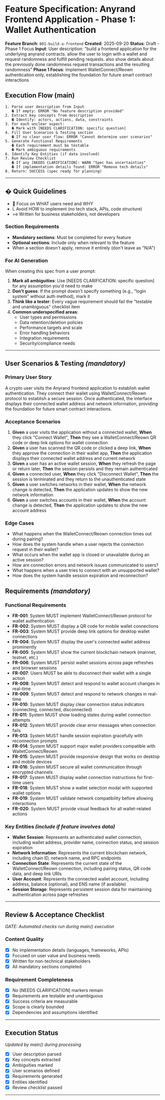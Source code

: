 # Feature Specification: Anyrand Frontend Application - Phase 1: Wallet Authentication

**Feature Branch**: `001-build-a-frontend`
**Created**: 2025-09-20
**Status**: Draft - Phase 1 Focus
**Input**: User description: "build a frontend application for the underlying anyrand contracts. allow the user to login with a wallet and request randomness and fulfill pending requests. also show details about the previously done randomness request transactions and the resulting randomness"
**Phase 1 Focus**: Implement WalletConnect/Reown authentication only, establishing the foundation for future smart contract interactions

## Execution Flow (main)
```
1. Parse user description from Input
   � If empty: ERROR "No feature description provided"
2. Extract key concepts from description
   � Identify: actors, actions, data, constraints
3. For each unclear aspect:
   � Mark with [NEEDS CLARIFICATION: specific question]
4. Fill User Scenarios & Testing section
   � If no clear user flow: ERROR "Cannot determine user scenarios"
5. Generate Functional Requirements
   � Each requirement must be testable
   � Mark ambiguous requirements
6. Identify Key Entities (if data involved)
7. Run Review Checklist
   � If any [NEEDS CLARIFICATION]: WARN "Spec has uncertainties"
   � If implementation details found: ERROR "Remove tech details"
8. Return: SUCCESS (spec ready for planning)
```

---

## � Quick Guidelines
-  Focus on WHAT users need and WHY
- L Avoid HOW to implement (no tech stack, APIs, code structure)
- =e Written for business stakeholders, not developers

### Section Requirements
- **Mandatory sections**: Must be completed for every feature
- **Optional sections**: Include only when relevant to the feature
- When a section doesn't apply, remove it entirely (don't leave as "N/A")

### For AI Generation
When creating this spec from a user prompt:
1. **Mark all ambiguities**: Use [NEEDS CLARIFICATION: specific question] for any assumption you'd need to make
2. **Don't guess**: If the prompt doesn't specify something (e.g., "login system" without auth method), mark it
3. **Think like a tester**: Every vague requirement should fail the "testable and unambiguous" checklist item
4. **Common underspecified areas**:
   - User types and permissions
   - Data retention/deletion policies
   - Performance targets and scale
   - Error handling behaviors
   - Integration requirements
   - Security/compliance needs

---

## User Scenarios & Testing *(mandatory)*

### Primary User Story
A crypto user visits the Anyrand frontend application to establish wallet authentication. They connect their wallet using WalletConnect/Reown protocol to establish a secure session. Once authenticated, the interface displays their connected wallet address and network information, providing the foundation for future smart contract interactions.

### Acceptance Scenarios
1. **Given** a user visits the application without a connected wallet, **When** they click "Connect Wallet", **Then** they see a WalletConnect/Reown QR code or deep link options for wallet connection
2. **Given** a user has scanned the QR code or clicked a deep link, **When** they approve the connection in their wallet app, **Then** the application displays their connected wallet address and current network
3. **Given** a user has an active wallet session, **When** they refresh the page or return later, **Then** the session persists and they remain authenticated
4. **Given** a connected user, **When** they click "Disconnect Wallet", **Then** the session is terminated and they return to the unauthenticated state
5. **Given** a user switches networks in their wallet, **When** the network change is detected, **Then** the application updates to show the new network information
6. **Given** a user switches accounts in their wallet, **When** the account change is detected, **Then** the application updates to show the new account address

### Edge Cases
- What happens when the WalletConnect/Reown connection times out during pairing?
- How does the system handle when a user rejects the connection request in their wallet?
- What occurs when the wallet app is closed or unavailable during an active session?
- How are connection errors and network issues communicated to users?
- What happens when a user tries to connect with an unsupported wallet?
- How does the system handle session expiration and reconnection?

## Requirements *(mandatory)*

### Functional Requirements
- **FR-001**: System MUST implement WalletConnect/Reown protocol for wallet authentication
- **FR-002**: System MUST display a QR code for mobile wallet connections
- **FR-003**: System MUST provide deep link options for desktop wallet connections
- **FR-004**: System MUST display the user's connected wallet address prominently
- **FR-005**: System MUST show the current blockchain network (mainnet, testnet, etc.)
- **FR-006**: System MUST persist wallet sessions across page refreshes and browser sessions
- **FR-007**: Users MUST be able to disconnect their wallet with a single action
- **FR-008**: System MUST detect and respond to wallet account changes in real-time
- **FR-009**: System MUST detect and respond to network changes in real-time
- **FR-010**: System MUST display clear connection status indicators (connecting, connected, disconnected)
- **FR-011**: System MUST show loading states during wallet connection attempts
- **FR-012**: System MUST provide clear error messages when connection fails
- **FR-013**: System MUST handle session expiration gracefully with reconnection prompts
- **FR-014**: System MUST support major wallet providers compatible with WalletConnect/Reown
- **FR-015**: System MUST provide responsive design that works on desktop and mobile devices
- **FR-016**: System MUST secure all wallet communication through encrypted channels
- **FR-017**: System MUST display wallet connection instructions for first-time users
- **FR-018**: System MUST show a wallet selection modal with supported wallet options
- **FR-019**: System MUST validate network compatibility before allowing interactions
- **FR-020**: System MUST provide visual feedback for all wallet-related actions

### Key Entities *(include if feature involves data)*
- **Wallet Session**: Represents an authenticated wallet connection, including wallet address, provider name, connection status, and session expiration
- **Network Information**: Represents the current blockchain network, including chain ID, network name, and RPC endpoints
- **Connection State**: Represents the current state of the WalletConnect/Reown connection, including pairing status, QR code data, and deep link URIs
- **User Account**: Represents the connected wallet account, including address, balance (optional), and ENS name (if available)
- **Session Storage**: Represents persistent session data for maintaining authentication across page refreshes

---

## Review & Acceptance Checklist
*GATE: Automated checks run during main() execution*

### Content Quality
- [x] No implementation details (languages, frameworks, APIs)
- [x] Focused on user value and business needs
- [x] Written for non-technical stakeholders
- [x] All mandatory sections completed

### Requirement Completeness
- [x] No [NEEDS CLARIFICATION] markers remain
- [x] Requirements are testable and unambiguous
- [x] Success criteria are measurable
- [x] Scope is clearly bounded
- [x] Dependencies and assumptions identified

---

## Execution Status
*Updated by main() during processing*

- [x] User description parsed
- [x] Key concepts extracted
- [x] Ambiguities marked
- [x] User scenarios defined
- [x] Requirements generated
- [x] Entities identified
- [x] Review checklist passed

---